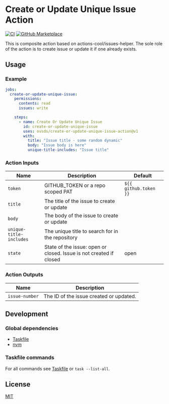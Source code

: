# Create or Update Unique Issue Action

[![CI](https://github.com/ovsds/create-or-update-unique-issue-action/workflows/Check%20PR/badge.svg)](https://github.com/ovsds/create-or-update-unique-issue-action/actions?query=workflow%3A%22%22Check+PR%22%22)
[![GitHub Marketplace](https://img.shields.io/badge/Marketplace-Create%20Or%20Update%20Unique%20Issue-blue.svg)](https://github.com/marketplace/actions/create-or-update-unique-issue)

This is composite action based on actions-cool/issues-helper. The sole role of the action is to create issue or update it if one already exists.

## Usage

### Example

```yaml
jobs:
  create-or-update-unique-issue:
    permissions:
      contents: read
      issues: write

    steps:
      - name: Create Or Update Unique Issue
        id: create-or-update-unique-issue
        uses: ovsds/create-or-update-unique-issue-action@v1
        with:
          title: "Issue title - some random dynamic"
          body: "Issue body is here"
          unique-title-includes: "Issue title"
```

### Action Inputs

| Name                    | Description                                                        | Default               |
| ----------------------- | ------------------------------------------------------------------ | --------------------- |
| `token`                 | GITHUB_TOKEN or a repo scoped PAT                                  | `${{ github.token }}` |
| `title`                 | The title of the issue to create or update                         |                       |
| `body`                  | The body of the issue to create or update                          |                       |
| `unique-title-includes` | The unique title to search for in the repository                   |                       |
| `state`                 | State of the issue: open or closed. Issue is not created if closed | open                  |

### Action Outputs

| Name           | Description                             |
| -------------- | --------------------------------------- |
| `issue-number` | The ID of the issue created or updated. |

## Development

### Global dependencies

- [Taskfile](https://taskfile.dev/installation/)
- [nvm](https://github.com/nvm-sh/nvm?tab=readme-ov-file#install--update-script)

### Taskfile commands

For all commands see [Taskfile](Taskfile.yaml) or `task --list-all`.

## License

[MIT](LICENSE)
